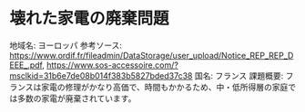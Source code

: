# 壊れた家電の廃棄問題

地域名: ヨーロッパ
参考ソース: https://www.ordif.fr/fileadmin/DataStorage/user_upload/Notice_REP_REP_DEEE_.pdf, https://www.sos-accessoire.com/?msclkid=31b6e7de08b014f383b5827bded37c38
国名: フランス
課題概要: フランスは家電の修理がかなり高価で、時間もかかるため、中・低所得層の家庭では多数の家電が廃棄されています。